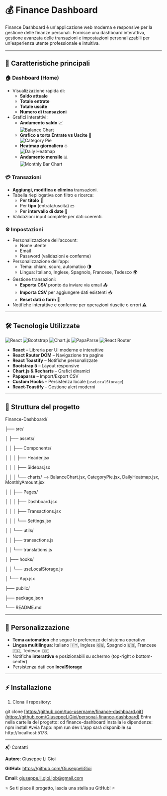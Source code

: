 # 💰 Finance Dashboard

Finance Dashboard è un'applicazione web moderna e responsive per la gestione delle finanze personali. Fornisce una dashboard interattiva, gestione avanzata delle transazioni e impostazioni personalizzabili per un'esperienza utente professionale e intuitiva.

---

## 🚀 Caratteristiche principali

### 🏠 Dashboard (Home)
- Visualizzazione rapida di:
  - **Saldo attuale**
  - **Totale entrate**
  - **Totale uscite**
  - **Numero di transazioni**
- Grafici interattivi:
  - **Andamento saldo** 📈  
    ![Balance Chart](./assets/demo/balance-chart.gif)
  - **Grafico a torta Entrate vs Uscite** 🥧  
    ![Category Pie](./assets/demo/category-pie.gif)
  - **Heatmap giornaliera** 🔥  
    ![Daily Heatmap](./assets/demo/daily-heatmap.gif)
  - **Andamento mensile** 📊  
    ![Monthly Bar Chart](./assets/demo/monthly-bar-chart.gif)

### 💳 Transazioni
- **Aggiungi, modifica o elimina** transazioni.
- Tabella riepilogativa con filtro e ricerca:
  - Per **titolo** 📝
  - Per **tipo** (entrata/uscita) 💵
  - Per **intervallo di date** 📅
- Validazioni input complete per dati coerenti.

### ⚙️ Impostazioni
- Personalizzazione dell'account:
  - Nome utente
  - Email
  - Password (validazioni e conferme)
- Personalizzazione dell'app:
  - Tema: chiaro, scuro, automatico 🌗
  - Lingua: Italiano, Inglese, Spagnolo, Francese, Tedesco 🌍
- Gestione transazioni:
  - **Esporta CSV** pronto da inviare via email 📤
  - **Importa CSV** per aggiungere dati esistenti 📥
  - **Reset dati o form** 🔄
- Notifiche interattive e conferme per operazioni riuscite o errori ⚠️

---

## 🛠 Tecnologie Utilizzate

![React](https://img.shields.io/badge/React-20232A?style=for-the-badge&logo=react&logoColor=61DAFB)
![Bootstrap](https://img.shields.io/badge/Bootstrap-563D7C?style=for-the-badge&logo=bootstrap&logoColor=white)
![Chart.js](https://img.shields.io/badge/Chart.js-F7931E?style=for-the-badge&logo=chartdotjs&logoColor=white)
![PapaParse](https://img.shields.io/badge/PapaParse-FF5733?style=for-the-badge&logo=javascript&logoColor=white)
![React Router](https://img.shields.io/badge/React%20Router-CA4245?style=for-the-badge&logo=reactrouter&logoColor=white)

- **React** – Libreria per UI moderne e interattive
- **React Router DOM** – Navigazione tra pagine
- **React Toastify** – Notifiche personalizzate
- **Bootstrap 5** – Layout responsive
- **Chart.js & Recharts** – Grafici dinamici
- **Papaparse** – Import/Export CSV
- **Custom Hooks** – Persistenza locale (`useLocalStorage`)
- **React-Toastify** – Gestione alert moderni

---

## 📁 Struttura del progetto
Finance-Dashboard/

├── src/

│ ├── assets/

│ │ ├── Components/

│ │ │ ├── Header.jsx

│ │ │ ├── Sidebar.jsx

│ │ │ └── charts/  --> BalanceChart.jsx, CategoryPie.jsx, DailyHeatmap.jsx, MonthlyAmount.jsx

│ │ ├── Pages/

│ │ │ ├── Dashboard.jsx

│ │ │ ├── Transactions.jsx

│ │ │ └── Settings.jsx

│ │ └── utils/

│ │ ├── transactions.js

│ │ └── translations.js

│ ├── hooks/

│ │ └── useLocalStorage.js

│ └── App.jsx

├── public/

├── package.json

└── README.md

---

## 🎨 Personalizzazione

- **Tema automatico** che segue le preferenze del sistema operativo
- **Lingua multilingua**: Italiano 🇮🇹, Inglese 🇬🇧, Spagnolo 🇪🇸, Francese 🇫🇷, Tedesco 🇩🇪
- Notifiche **interattive** e posizionabili su schermo (top-right o bottom-center)
- Persistenza dati con **localStorage**

---

## ⚡ Installazione

1. Clona il repository:

git clone [https://github.com/tuo-username/finance-dashboard.git](https://github.com/GiuseppeLiGioi/personal-finance-dashboard)
Entra nella cartella del progetto:
cd finance-dashboard
Installa le dipendenze: npm install
Avvia l'app: npm run dev
L'app sarà disponibile su http://localhost:5173.

---


📬 Contatti

**Autore**: Giuseppe Li Gioi

**GitHub**: https://github.com/GiuseppeliGioi

**Email**: giuseppe.li.gioi.job@gmail.com

⭐ Se ti piace il progetto, lascia una stella su GitHub! ⭐

